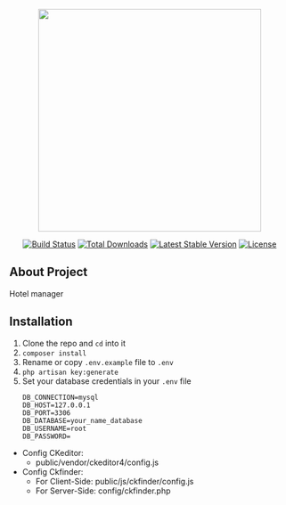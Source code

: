 <p align="center"><a href="https://laravel.com" target="_blank"><img src="https://raw.githubusercontent.com/laravel/art/master/logo-lockup/5%20SVG/2%20CMYK/1%20Full%20Color/laravel-logolockup-cmyk-red.svg" width="400"></a></p>

<p align="center">
<a href="https://travis-ci.org/laravel/framework"><img src="https://travis-ci.org/laravel/framework.svg" alt="Build Status"></a>
<a href="https://packagist.org/packages/laravel/framework"><img src="https://img.shields.io/packagist/dt/laravel/framework" alt="Total Downloads"></a>
<a href="https://packagist.org/packages/laravel/framework"><img src="https://img.shields.io/packagist/v/laravel/framework" alt="Latest Stable Version"></a>
<a href="https://packagist.org/packages/laravel/framework"><img src="https://img.shields.io/packagist/l/laravel/framework" alt="License"></a>
</p>

## About Project
 Hotel manager
## Installation

1. Clone the repo and `cd` into it
1. `composer install`
1. Rename or copy `.env.example` file to `.env`
1. `php artisan key:generate`
1. Set your database credentials in your `.env` file
    ```
    DB_CONNECTION=mysql
    DB_HOST=127.0.0.1
    DB_PORT=3306
    DB_DATABASE=your_name_database
    DB_USERNAME=root
    DB_PASSWORD=
    ```

- Config CKeditor:
    - public/vendor/ckeditor4/config.js
- Config Ckfinder:
    - For Client-Side: public/js/ckfinder/config.js
    - For Server-Side: config/ckfinder.php

